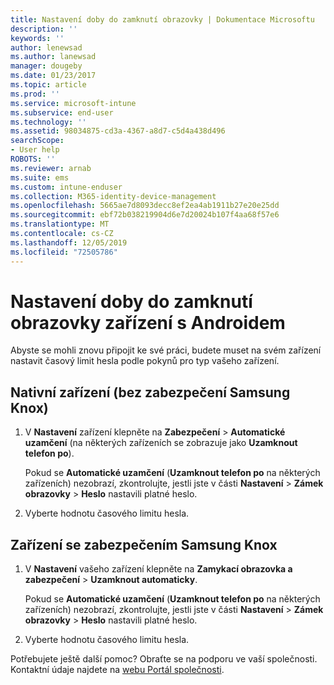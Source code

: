 ```yaml
---
title: Nastavení doby do zamknutí obrazovky | Dokumentace Microsoftu
description: ''
keywords: ''
author: lenewsad
ms.author: lanewsad
manager: dougeby
ms.date: 01/23/2017
ms.topic: article
ms.prod: ''
ms.service: microsoft-intune
ms.subservice: end-user
ms.technology: ''
ms.assetid: 98034875-cd3a-4367-a8d7-c5d4a438d496
searchScope:
- User help
ROBOTS: ''
ms.reviewer: arnab
ms.suite: ems
ms.custom: intune-enduser
ms.collection: M365-identity-device-management
ms.openlocfilehash: 5665ae7d8093decc8ef2ea4ab1911b27e20e25dd
ms.sourcegitcommit: ebf72b038219904d6e7d20024b107f4aa68f57e6
ms.translationtype: MT
ms.contentlocale: cs-CZ
ms.lasthandoff: 12/05/2019
ms.locfileid: "72505786"
---
```

# <a name="how-to-set-the-amount-of-time-before-your-android-device-locks-its-screen"></a>Nastavení doby do zamknutí obrazovky zařízení s Androidem

Abyste se mohli znovu připojit ke své práci, budete muset na svém zařízení nastavit časový limit hesla podle pokynů pro typ vašeho zařízení.

## <a name="native-non-samsung-knox-device"></a>Nativní zařízení (bez zabezpečení Samsung Knox)

1. V **Nastavení** zařízení klepněte na **Zabezpečení** &gt; **Automatické uzamčení** (na některých zařízeních se zobrazuje jako **Uzamknout telefon po**).

    Pokud se **Automatické uzamčení** (**Uzamknout telefon po** na některých zařízeních) nezobrazí, zkontrolujte, jestli jste v části **Nastavení** &gt; **Zámek obrazovky** &gt; **Heslo** nastavili platné heslo.

2. Vyberte hodnotu časového limitu hesla.

## <a name="samsung-knox-device"></a>Zařízení se zabezpečením Samsung Knox

1. V **Nastavení** vašeho zařízení klepněte na **Zamykací obrazovka a zabezpečení** &gt; **Uzamknout automaticky**.

    Pokud se **Automatické uzamčení** (**Uzamknout telefon po** na některých zařízeních) nezobrazí, zkontrolujte, jestli jste v části **Nastavení** &gt; **Zámek obrazovky** &gt; **Heslo** nastavili platné heslo.

2. Vyberte hodnotu časového limitu hesla.

Potřebujete ještě další pomoc? Obraťte se na podporu ve vaší společnosti. Kontaktní údaje najdete na [webu Portál společnosti](https://go.microsoft.com/fwlink/?linkid=2010980).
